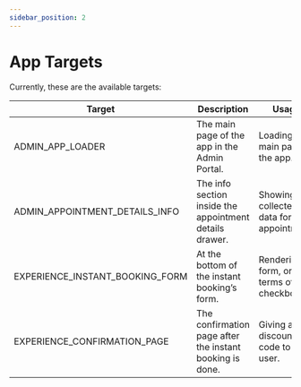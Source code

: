 ```yaml
---
sidebar_position: 2
---
```


# App Targets

Currently, these are the available targets:

| Target                          | Description                                             | Usage                                           |
|---------------------------------|---------------------------------------------------------|-------------------------------------------------|
| ADMIN_APP_LOADER                | The main page of the app in the Admin Portal.           | Loading the main page of the app.               |
| ADMIN_APPOINTMENT_DETAILS_INFO  | The info section inside the appointment details drawer. | Showing the collected data for the appointment. |
| EXPERIENCE_INSTANT_BOOKING_FORM | At the bottom of the instant booking’s form.            | Rendering a form, or terms of use checkbox.     |
| EXPERIENCE_CONFIRMATION_PAGE    | The confirmation page after the instant booking is done.| Giving a discount code to the user.             |
